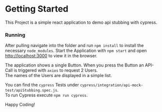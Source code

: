 # Getting Started  
 
 This Project is a simple react application to demo api stubbing with cypress.

### Running
  
After pulling navigate into the folder and run ```npm install``` to install the necessary ```node_modules```.
Start the Application with ```npm start``` and open [http://localhost:3000](http://localhost:3000) to view it in the browser.  
  
The application shows a single Button. When you press the Button an API-Call is triggered with ```axios``` to request 2 Users.  
The names of the Users are displayed in a simple list.  
  
You can find the ```cypress``` Tests under ```cypress/integration/api-mock-test/apiStubbing.spec.js```.  
To run Cypress execute ```npm run cypress```.  
  
  
Happy Coding!